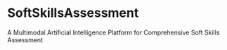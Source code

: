 # SoftSkillsAssessment
A Multimodal Artificial Intelligence Platform for Comprehensive Soft Skills Assessment
